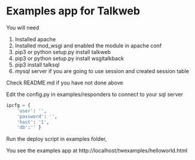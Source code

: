 # Examples app for Talkweb

You will need

1) Installed apache
2) Installed mod_wsgi and enabled the module in apache conf
3) pip3 or python setup.py install talkweb
4) pip3 or python setup.py install wsgitalkback
5) pip3 install talksql
6) mysql server if you are going to use session and created session table

Check README.md if you have not done above 

Edit the config.py in examples/responders to connect to your sql server

```python
ipcfg = {
    'user': '',
    'password': '',
    'host': '1',
    'db':'' } 
```

Run the deploy script in examples folder,

You see the examples app at
http://localhost/twexamples/helloworld.html

